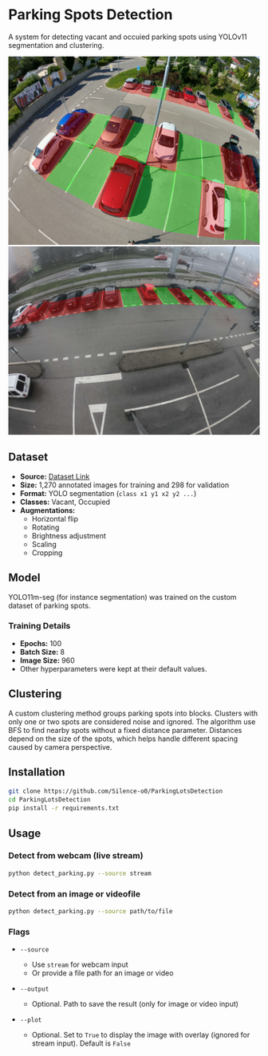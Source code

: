 # Parking Spots Detection

A system for detecting vacant and occuied parking spots using YOLOv11 segmentation and clustering.

![Example image](example_result1.png)
![Example image](example_result2.png)

## Dataset

- **Source:** [Dataset Link](https://www.kaggle.com/datasets/silenceo0/parkinglotsaugmented)
- **Size:** 1,270 annotated images for training and 298 for validation
- **Format:** YOLO segmentation (`class x1 y1 x2 y2 ...`)
- **Classes:** Vacant, Occupied
- **Augmentations:**
  - Horizontal flip
  - Rotating
  - Brightness adjustment
  - Scaling
  - Cropping

## Model

YOLO11m-seg (for instance segmentation) was trained on the custom dataset of parking spots.

### Training Details

- **Epochs:** 100  
- **Batch Size:** 8  
- **Image Size:** 960  
- Other hyperparameters were kept at their default values.

## Clustering

A custom clustering method groups parking spots into blocks. Clusters with only one or two spots are considered noise and ignored. The algorithm use BFS to find nearby spots without a fixed distance parameter. Distances depend on the size of the spots, which helps handle different spacing caused by camera perspective.

## Installation

```bash
git clone https://github.com/Silence-o0/ParkingLotsDetection
cd ParkingLotsDetection
pip install -r requirements.txt
````

## Usage

### Detect from webcam (live stream)

```bash
python detect_parking.py --source stream
```

### Detect from an image or videofile

```bash
python detect_parking.py --source path/to/file
```

### Flags

* `--source`

  * Use `stream` for webcam input  
  * Or provide a file path for an image or video

* `--output`

  * Optional. Path to save the result (only for image or video input)

* `--plot`

  * Optional. Set to `True` to display the image with overlay (ignored for stream input). Default is `False`


